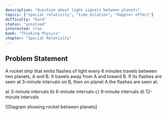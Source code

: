 ```yaml
---
description: "Question about light signals between planets"
topics: ["special relativity", "time dilation", "Doppler effect"]
difficulty: "hard"
status: "unsolved"
interested: true
book: "Thinking Physics"
chapter: "Special Relativity"
---
```


## Problem Statement
A rocket ship that emits flashes of light every 6 minutes travels between two planets, A and B. It travels away from A and toward B. If its flashes are seen at 3-minute intervals on B, then on planet A the flashes are seen at:

a) 3-minute intervals
b) 6-minute intervals
c) 9-minute intervals
d) 12-minute intervals

![Diagram showing rocket between planets]